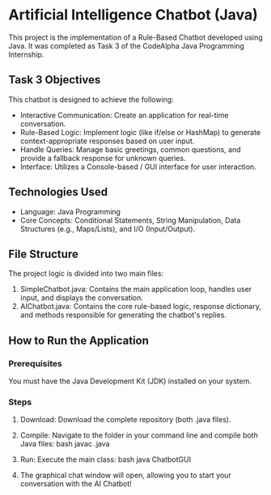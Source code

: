 # Artificial Intelligence Chatbot (Java)

This project is the implementation of a Rule-Based Chatbot developed using Java.
It was completed as Task 3 of the CodeAlpha Java Programming Internship.

## Task 3 Objectives

This chatbot is designed to achieve the following:

* Interactive Communication: Create an application for real-time conversation.
* Rule-Based Logic: Implement logic (like if/else or HashMap) to generate context-appropriate responses based on user input.
* Handle Queries: Manage basic greetings, common questions, and provide a fallback response for unknown queries.
* Interface: Utilizes a Console-based / GUI interface for user interaction.

## Technologies Used

* Language: Java Programming
* Core Concepts: Conditional Statements, String Manipulation, Data Structures (e.g., Maps/Lists), and I/O (Input/Output).

## File Structure

The project logic is divided into two main files:

1.  SimpleChatbot.java: Contains the main application loop, handles user input, and displays the conversation.
2.  AIChatbot.java: Contains the core rule-based logic, response dictionary, and methods responsible for generating the chatbot's replies.

## How to Run the Application

### Prerequisites
You must have the Java Development Kit (JDK) installed on your system.

### Steps
1.  Download: Download the complete repository (both .java files).
2.  Compile: Navigate to the folder in your command line and compile both Java files:
    bash
    javac .java
    
3.  Run: Execute the main class:
    bash
    java ChatbotGUI 
    
4. The graphical chat window will open, allowing you to start your conversation with the AI Chatbot!
